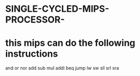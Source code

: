 # SINGLE-CYCLED-MIPS-PROCESSOR-
# this mips can do the following instructions 
and
or
nor
add
sub
mul
addi
beq
jump
lw
sw
sll
srl
sra
